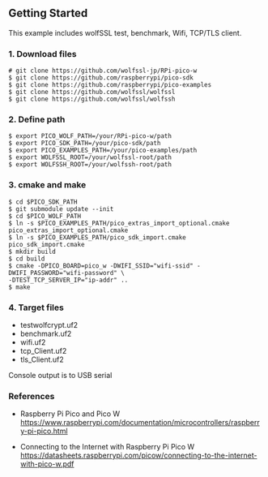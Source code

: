 ## Getting Started

This example includes wolfSSL test, benchmark, Wifi, TCP/TLS client.


### 1. Download files

```
# git clone https://github.com/wolfssl-jp/RPi-pico-w
$ git clone https://github.com/raspberrypi/pico-sdk
$ git clone https://github.com/raspberrypi/pico-examples
$ git clone https://github.com/wolfssl/wolfssl
$ git clone https://github.com/wolfssl/wolfssh
```

### 2. Define path

```
$ export PICO_WOLF_PATH=/your/RPi-pico-w/path
$ export PICO_SDK_PATH=/your/pico-sdk/path
$ export PICO_EXAMPLES_PATH=/your/pico-examples/path
$ export WOLFSSL_ROOT=/your/wolfssl-root/path
$ export WOLFSSH_ROOT=/your/wolfssh-root/path
```

### 3. cmake and make

```
$ cd $PICO_SDK_PATH
$ git submodule update --init
$ cd $PICO_WOLF_PATH
$ ln -s $PICO_EXAMPLES_PATH/pico_extras_import_optional.cmake pico_extras_import_optional.cmake
$ ln -s $PICO_EXAMPLES_PATH/pico_sdk_import.cmake pico_sdk_import.cmake
$ mkdir build
$ cd build
$ cmake -DPICO_BOARD=pico_w -DWIFI_SSID="wifi-ssid" -DWIFI_PASSWORD="wifi-password" \
-DTEST_TCP_SERVER_IP="ip-addr" ..
$ make
```

### 4. Target files

- testwolfcrypt.uf2
- benchmark.uf2
- wifi.uf2
- tcp_Client.uf2
- tls_Client.uf2

Console output is to USB serial

### References

- Raspberry Pi Pico and Pico W<br>
https://www.raspberrypi.com/documentation/microcontrollers/raspberry-pi-pico.html

- Connecting to the Internet with Raspberry Pi Pico W<br>
https://datasheets.raspberrypi.com/picow/connecting-to-the-internet-with-pico-w.pdf
